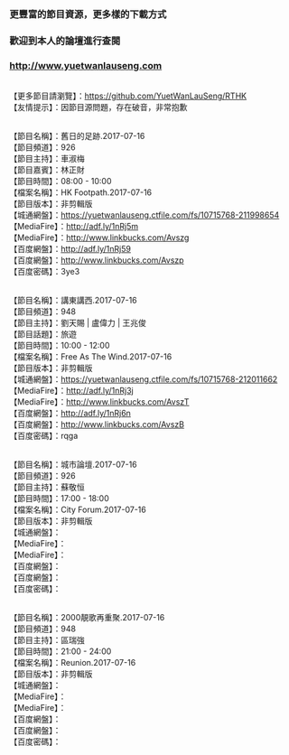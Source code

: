 ### 更豐富的節目資源，更多樣的下載方式
### 歡迎到本人的論壇進行查閱
### http://www.yuetwanlauseng.com

<br>【更多節目請瀏覽】：https://github.com/YuetWanLauSeng/RTHK
<br>【友情提示】：因節目源問題，存在破音，非常抱歉

<br>【節目名稱】：舊日的足跡.2017-07-16
<br>【節目頻道】：926
<br>【節目主持】：車淑梅
<br>【節目嘉賓】：林正財
<br>【節目時間】：08:00 - 10:00
<br>【檔案名稱】：HK Footpath.2017-07-16
<br>【節目版本】：非剪輯版
<br>【城通網盤】：https://yuetwanlauseng.ctfile.com/fs/10715768-211998654
<br>【MediaFire】：http://adf.ly/1nRj5m
<br>【MediaFire】：http://www.linkbucks.com/Avszg
<br>【百度網盤】：http://adf.ly/1nRj59
<br>【百度網盤】：http://www.linkbucks.com/Avszp
<br>【百度密碼】：3ye3

<br>【節目名稱】：講東講西.2017-07-16
<br>【節目頻道】：948
<br>【節目主持】：劉天賜 | 盧偉力 | 王兆俊
<br>【節目話題】：旅遊
<br>【節目時間】：10:00 - 12:00
<br>【檔案名稱】：Free As The Wind.2017-07-16
<br>【節目版本】：非剪輯版
<br>【城通網盤】：https://yuetwanlauseng.ctfile.com/fs/10715768-212011662
<br>【MediaFire】：http://adf.ly/1nRj3j
<br>【MediaFire】：http://www.linkbucks.com/AvszT
<br>【百度網盤】：http://adf.ly/1nRj6n
<br>【百度網盤】：http://www.linkbucks.com/AvszB
<br>【百度密碼】：rqga

<br>【節目名稱】：城市論壇.2017-07-16
<br>【節目頻道】：926
<br>【節目主持】：蘇敬恒
<br>【節目時間】：17:00 - 18:00
<br>【檔案名稱】：City Forum.2017-07-16
<br>【節目版本】：非剪輯版
<br>【城通網盤】：
<br>【MediaFire】：
<br>【MediaFire】：
<br>【百度網盤】：
<br>【百度網盤】：
<br>【百度密碼】：

<br>【節目名稱】：2000靚歌再重聚.2017-07-16
<br>【節目頻道】：948
<br>【節目主持】：區瑞強
<br>【節目時間】：21:00 - 24:00
<br>【檔案名稱】：Reunion.2017-07-16
<br>【節目版本】：非剪輯版
<br>【城通網盤】：
<br>【MediaFire】：
<br>【MediaFire】：
<br>【百度網盤】：
<br>【百度網盤】：
<br>【百度密碼】：
